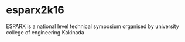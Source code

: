 # esparx2k16 
ESPARX is a national level technical symposium organised by university college of engineering Kakinada
